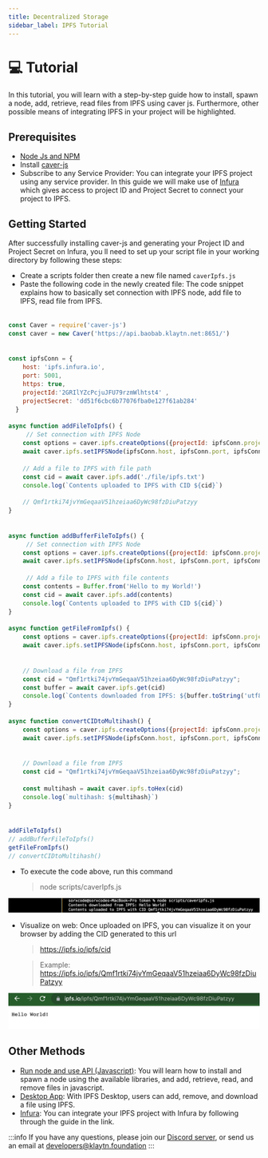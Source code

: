 ```yaml
---
title: Decentralized Storage
sidebar_label: IPFS Tutorial
---
```


# 💻 Tutorial <a id="IPFS Tutorial"></a>

In this tutorial, you will learn with a step-by-step guide how to install, spawn a node, add, retrieve, read files from IPFS using caver js. Furthermore, other possible means of integrating IPFS in your project will be highlighted.

## Prerequisites <a id="Prerequisites"></a> 

* [Node Js and NPM](https://kinsta.com/blog/how-to-install-node-js/)
* Install [caver-js](https://www.npmjs.com/package/caver-js)
* Subscribe to any Service Provider: You can integrate your IPFS project using any service provider. In this guide we will make use of [Infura](https://docs.infura.io/infura/getting-started) which gives access to project ID and Project Secret to connect your project to IPFS.

## Getting Started <a id="Getting Started"></a>

After successfully installing caver-js and generating your Project ID and Project Secret on Infura, you ll need to set up your script file in your working directory by following these steps:

* Create a scripts folder then create a new file named `caverIpfs.js`
* Paste the following code in the newly created file: The code snippet explains how to basically set connection with IPFS node, add file to IPFS, read file from IPFS.

```javascript

const Caver = require('caver-js')
const caver = new Caver('https://api.baobab.klaytn.net:8651/')


const ipfsConn = {
    host: 'ipfs.infura.io',
    port: 5001,
    https: true,
    projectId:'2GRIlYZcPcjuJFU79rzmWlhtst4' ,
    projectSecret: 'dd51f6cbc6b77076fba0e127f61ab284'
  }  

async function addFileToIpfs() {
     // Set connection with IPFS Node
    const options = caver.ipfs.createOptions({projectId: ipfsConn.projectId, projectSecret: ipfsConn.projectSecret});
    await caver.ipfs.setIPFSNode(ipfsConn.host, ipfsConn.port, ipfsConn.https, options)
    
    // Add a file to IPFS with file path
    const cid = await caver.ipfs.add('./file/ipfs.txt')
    console.log(`Contents uploaded to IPFS with CID ${cid}`)

    // Qmf1rtki74jvYmGeqaaV51hzeiaa6DyWc98fzDiuPatzyy
}


async function addBufferFileToIpfs() {
     // Set connection with IPFS Node
    const options = caver.ipfs.createOptions({projectId: ipfsConn.projectId, projectSecret: ipfsConn.projectSecret});
    await caver.ipfs.setIPFSNode(ipfsConn.host, ipfsConn.port, ipfsConn.https, options)
    
     // Add a file to IPFS with file contents
    const contents = Buffer.from('Hello to my World!')
    const cid = await caver.ipfs.add(contents)
    console.log(`Contents uploaded to IPFS with CID ${cid}`)
}

async function getFileFromIpfs() {
    const options = caver.ipfs.createOptions({projectId: ipfsConn.projectId, projectSecret: ipfsConn.projectSecret});
    await caver.ipfs.setIPFSNode(ipfsConn.host, ipfsConn.port, ipfsConn.https, options)
    

    // Download a file from IPFS
    const cid = "Qmf1rtki74jvYmGeqaaV51hzeiaa6DyWc98fzDiuPatzyy";
    const buffer = await caver.ipfs.get(cid)
    console.log(`Contents downloaded from IPFS: ${buffer.toString('utf8')}`)
}

async function convertCIDtoMultihash() {
    const options = caver.ipfs.createOptions({projectId: ipfsConn.projectId, projectSecret: ipfsConn.projectSecret});
    await caver.ipfs.setIPFSNode(ipfsConn.host, ipfsConn.port, ipfsConn.https, options)
    

    // Download a file from IPFS
    const cid = "Qmf1rtki74jvYmGeqaaV51hzeiaa6DyWc98fzDiuPatzyy";
    
    const multihash = await caver.ipfs.toHex(cid)
    console.log(`multihash: ${multihash}`)
}


addFileToIpfs()
// addBufferFileToIpfs()
getFileFromIpfs()
// convertCIDtoMultihash()

```

* To execute the code above, run this command
    > node scripts/caverIpfs.js


![](./../../static/images/Ipfs/caverCID.png)

* Visualize on web: Once uploaded on IPFS, you can visualize it on your browser by adding the CID generated to this url

    > https://ipfs.io/ipfs/cid

    > Example: https://ipfs.io/ipfs/Qmf1rtki74jvYmGeqaaV51hzeiaa6DyWc98fzDiuPatzyy


![](./../../static/images/Ipfs/visualizeIpfs.png)


## Other Methods <a id ="Other Methods"></a>

* [Run node and use API (Javascript)](https://docs.ipfs.tech/basics/js/js-ipfs/#install-js-ipfs): You will learn how to install and spawn a node using the available libraries, and add, retrieve, read, and remove files in javascript.
* [Desktop App](https://docs.ipfs.tech/basics/desktop-app/#install-ipfs-desktop): With IPFS Desktop, users can add, remove, and download a file using IPFS.
* [Infura](https://docs.infura.io/infura/networks/ipfs/how-to/authenticate-requests): You can integrate your IPFS project with Infura by following through the guide in the link.


:::info
If you have any questions, please join our [Discord server](https://discord.io/KlaytnOfficial), or send us an email at developers@klaytn.foundation
:::